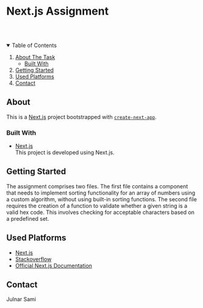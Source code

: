 # Next.js Assignment

<br/>
<p align="center">
<img alt="" title="Rlogical-Blog-Images-thumbnail-1" data-srcset="https://pathfortune.com/wp-content/uploads/2022/05/Rlogical-Blog-Images-thumbnail-1.png 500w, https://pathfortune.com/wp-content/uploads/2022/05/Rlogical-Blog-Images-thumbnail-1-300x300.png 300w, https://pathfortune.com/wp-content/uploads/2022/05/Rlogical-Blog-Images-thumbnail-1-100x100.png 100w" data-src="https://pathfortune.com/wp-content/uploads/2022/05/Rlogical-Blog-Images-thumbnail-1.png" data-sizes="(max-width: 500px) 100vw, 500px" class=" lazyloaded" src="https://pathfortune.com/wp-content/uploads/2022/05/Rlogical-Blog-Images-thumbnail-1.png" sizes="(max-width: 500px) 100vw, 500px" srcset="https://pathfortune.com/wp-content/uploads/2022/05/Rlogical-Blog-Images-thumbnail-1.png 500w, https://pathfortune.com/wp-content/uploads/2022/05/Rlogical-Blog-Images-thumbnail-1-300x300.png 300w, https://pathfortune.com/wp-content/uploads/2022/05/Rlogical-Blog-Images-thumbnail-1-100x100.png 100w">
  </a>

<!-- TABLE OF CONTENTS -->
<details open="open">
  <summary>Table of Contents</summary>
  <ol>
    <li>
      <a href="#about-the-task">About The Task</a>
      <ul>
        <li><a href="#built-with">Built With</a></li>
      </ul>
    </li>
    <li>
      <a href="#getting-started">Getting Started</a>
    </li>
    <li><a href="#used-platforms">Used Platforms</a></li>
    <li><a href="#contact">Contact</a></li>
  </ol>



<!-- ABOUT THE TASK -->
## About 
This is a [Next.js](https://nextjs.org/) project bootstrapped with [`create-next-app`](https://github.com/vercel/next.js/tree/canary/packages/create-next-app).

### Built With
* [Next.js](https://nextjs.org) <br/>
This project is developed using Next.js.

<!-- GETTING STARTED -->
## Getting Started

The assignment comprises two files. The first file contains a component that needs to implement sorting functionality for an array of numbers using a custom algorithm, without using built-in sorting functions. The second file requires the creation of a function to validate whether a given string is a valid hex code. This involves checking for acceptable characters based on a predefined set.

## Used Platforms
* [Next.js](https://nextjs.org)
* [Stackoverflow](https://stackoverflow.com)
* [Official Next.js Documentation](https://nextjs.org/docs/)

<!-- CONTACT -->
## Contact
Julnar Sami
<a href="mailto:julnarsasifan@gmail.com"></a>
<br/>

